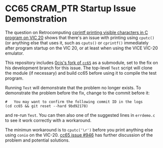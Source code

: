 CC65 CRAM_PTR Startup Issue Demonstration
==========================================

The question on Retrocomputing [cprintf printing visible characters in
C program on VIC 20][rc 12492] shows that there's an issue with
printing using `cputc()` (or anything else that uses it, such as
`cputs()` or `cprintf()` immediately after program startup on the VIC
20, or at least when using the VICE VIC-20 emulator.

This repository includes [0cjs's fork of `cc65`][0cjs-cc65] as a
submodule, set to the fix on his development branch for this issue.
The top-level `Test` script will clone the module (if necessary) and
build cc65 before using it to compile the test program.

Running `Test` will demonstrate that the problem no longer exists. To
demonstrate the problem before the fix, change to the commit before it:

    #   You may want to confirm the following commit ID in the logs
    (cd cc65 && git reset --hard 9bd92178)

and re-run `Test`. You can then also one of the suggested lines in
`errdemo.c` to see it work correctly with a workaround.

The minimun workaround is to `cputc('\r')` before you print anything
else using `conio` on the VIC-20. [cc65 issue #946][946] has further
discussion of the problem and potential solutions.



[rc 12492]: https://retrocomputing.stackexchange.com/q/12492/7208
[946]: https://github.com/cc65/cc65/issues/946
[0cjs-cc65]: https://github.com/0cjs/cc65
